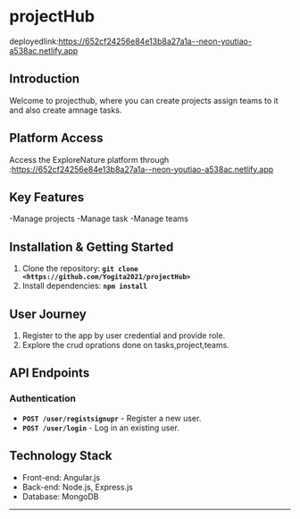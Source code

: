 # projectHub

deployedlink:https://652cf24256e84e13b8a27a1a--neon-youtiao-a538ac.netlify.app

## **Introduction**

Welcome to projecthub, where you can create projects assign teams to it and also create amnage tasks.

## **Platform Access**

Access the ExploreNature platform through :https://652cf24256e84e13b8a27a1a--neon-youtiao-a538ac.netlify.app

## **Key Features**

-Manage projects
-Manage task
-Manage teams

## **Installation & Getting Started**

1. Clone the repository: **`git clone <https://github.com/Yogita2021/projectHub>`**
2. Install dependencies: **`npm install`**

## **User Journey**

1. Register to the app by user credential and provide role.
2. Explore the crud oprations done on tasks,project,teams.

## **API Endpoints**

### **Authentication**

- **`POST /user/registsignupr`** - Register a new user.
- **`POST /user/login`** - Log in an existing user.

## **Technology Stack**

- Front-end: Angular.js
- Back-end: Node.js, Express.js
- Database: MongoDB

---
